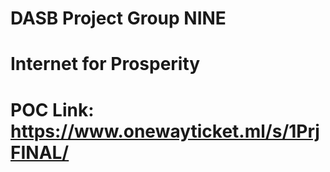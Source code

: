 # DASB Project Group NINE
# Internet for Prosperity
# POC Link: https://www.onewayticket.ml/s/1PrjFINAL/ 
